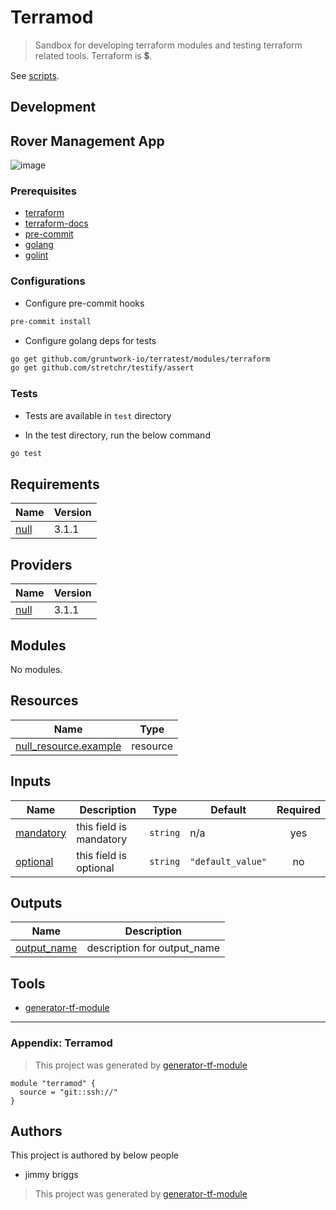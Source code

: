 # Terramod

> Sandbox for developing terraform modules and testing terraform related tools. Terraform is 💲. 

See [scripts](scripts/).

## Development

## Rover Management App

![image](https://user-images.githubusercontent.com/32652297/171555991-d016fafc-0dd1-406a-b0c3-18367df3ee11.png)



### Prerequisites

- [terraform](https://learn.hashicorp.com/terraform/getting-started/install#installing-terraform)
- [terraform-docs](https://github.com/segmentio/terraform-docs)
- [pre-commit](https://pre-commit.com/#install)
- [golang](https://golang.org/doc/install#install)
- [golint](https://github.com/golang/lint#installation)

### Configurations

- Configure pre-commit hooks
```sh
pre-commit install
```


- Configure golang deps for tests
```sh
go get github.com/gruntwork-io/terratest/modules/terraform
go get github.com/stretchr/testify/assert
```



### Tests

- Tests are available in `test` directory

- In the test directory, run the below command
```sh
go test
```

<!-- BEGINNING OF PRE-COMMIT-TERRAFORM DOCS HOOK -->
## Requirements

| Name | Version |
|------|---------|
| <a name="requirement_null"></a> [null](#requirement\_null) | 3.1.1 |

## Providers

| Name | Version |
|------|---------|
| <a name="provider_null"></a> [null](#provider\_null) | 3.1.1 |

## Modules

No modules.

## Resources

| Name | Type |
|------|------|
| [null_resource.example](https://registry.terraform.io/providers/hashicorp/null/3.1.1/docs/resources/resource) | resource |

## Inputs

| Name | Description | Type | Default | Required |
|------|-------------|------|---------|:--------:|
| <a name="input_mandatory"></a> [mandatory](#input\_mandatory) | this field is mandatory | `string` | n/a | yes |
| <a name="input_optional"></a> [optional](#input\_optional) | this field is optional | `string` | `"default_value"` | no |

## Outputs

| Name | Description |
|------|-------------|
| <a name="output_output_name"></a> [output\_name](#output\_output\_name) | description for output\_name |
<!-- END OF PRE-COMMIT-TERRAFORM DOCS HOOK -->

## Tools

- [generator-tf-module](https://github.com/sudokar/generator-tf-module)

***

### Appendix: Terramod

> This project was generated by [generator-tf-module](https://github.com/sudokar/generator-tf-module)

```hcl
module "terramod" {
  source = "git::ssh://"
}
```





## Authors

This project is authored by below people

- jimmy briggs

> This project was generated by [generator-tf-module](https://github.com/sudokar/generator-tf-module)
